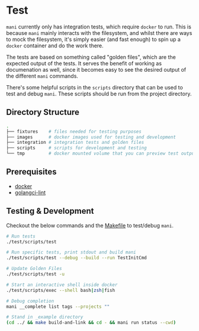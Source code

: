 # Test

`mani` currently only has integration tests, which require `docker` to run. This is because `mani` mainly interacts with the filesystem, and whilst there are ways to mock the filesystem, it's simply easier (and fast enough) to spin up a `docker` container and do the work there.

The tests are based on something called "golden files", which are the expected output of the tests. It serves the benefit of working as documenation as well, since it becomes easy to see the desired output of the different `mani` commands.

There's some helpful scripts in the `scripts` directory that can be used to test and debug `mani`. These scripts should be run from the project directory.

## Directory Structure

```sh
.
├── fixtures    # files needed for testing purposes
├── images      # docker images used for testing and development
├── integration # integration tests and golden files
├── scripts     # scripts for development and testing
└── tmp         # docker mounted volume that you can preview test output
```

## Prerequisites

- [docker](https://docs.docker.com/get-docker/)
- [golangci-lint](https://golangci-lint.run/usage/install/)

## Testing & Development

Checkout the below commands and the [Makefile](../Makefile) to test/debug `mani`.

```sh
# Run tests
./test/scripts/test

# Run specific tests, print stdout and build mani
./test/scripts/test --debug --build --run TestInitCmd

# Update Golden Files
./test/scripts/test -u

# Start an interactive shell inside docker
./test/scripts/exec --shell bash|zsh|fish

# Debug completion
mani __complete list tags --projects ""

# Stand in _example directory
(cd ../ && make build-and-link && cd - && mani run status --cwd)
```
